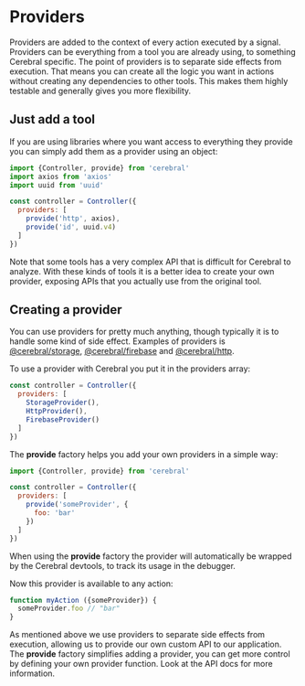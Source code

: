 # Providers

Providers are added to the context of every action executed by a signal. Providers can be everything from a tool you are already using, to something Cerebral specific. The point of providers is to separate side effects from execution. That means you can create all the logic you want in actions without creating any dependencies to other tools. This makes them highly testable and generally gives you more flexibility.

## Just add a tool
If you are using libraries where you want access to everything they provide you can simply add them as a provider using an object:

```js
import {Controller, provide} from 'cerebral'
import axios from 'axios'
import uuid from 'uuid'

const controller = Controller({
  providers: [
    provide('http', axios),
    provide('id', uuid.v4)
  ]
})
```

Note that some tools has a very complex API that is difficult for Cerebral to analyze. With these kinds of tools it is a better idea to create your own provider, exposing APIs that you actually use from the original tool.

## Creating a provider
You can use providers for pretty much anything, though typically it is to handle some kind of side effect. Examples of providers is [@cerebral/storage](https://github.com/cerebral/cerebral/tree/master/packages/storage), [@cerebral/firebase](https://github.com/cerebral/cerebral/tree/master/packages/firebase) and [@cerebral/http](https://github.com/cerebral/cerebral/tree/master/packages/http).

To use a provider with Cerebral you put it in the providers array:

```js
const controller = Controller({
  providers: [
    StorageProvider(),
    HttpProvider(),
    FirebaseProvider()
  ]
})
```

The **provide** factory helps you add your own providers in a simple way:

```js
import {Controller, provide} from 'cerebral'

const controller = Controller({
  providers: [
    provide('someProvider', {
      foo: 'bar'
    })
  ]
})
```

When using the **provide** factory the provider will automatically be wrapped by the Cerebral devtools, to track its usage in the debugger.

Now this provider is available to any action:

```js
function myAction ({someProvider}) {
  someProvider.foo // "bar"
}
```

As mentioned above we use providers to separate side effects from execution, allowing us to provide our own custom API to our application. The **provide** factory simplifies adding a provider, you can get more control by defining your own provider function. Look at the API docs for more information.
